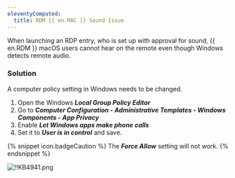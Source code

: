 ```yaml
---
eleventyComputed:
  title: RDM {{ en.MAC }} Sound Issue
---
```

When launching an RDP entry, who is set up with approval for sound, {{ en.RDM }} macOS users cannot hear on the remote even though Windows detects remote audio.
### Solution
A computer policy setting in Windows needs to be changed.  

1. Open the Windows ***Local Group Policy Editor***
1. Go to ***Computer Configuration - Administrative Templates - Windows Components - App Privacy***
1. Enable ***Let Windows apps make phone calls***
1. Set it to ***User is in control*** and save.  

{% snippet icon.badgeCaution %}
The ***Force Allow*** setting will not work.
{% endsnippet %}  

![!!KB4941.png](/img/en/kb/KB4941.png)
